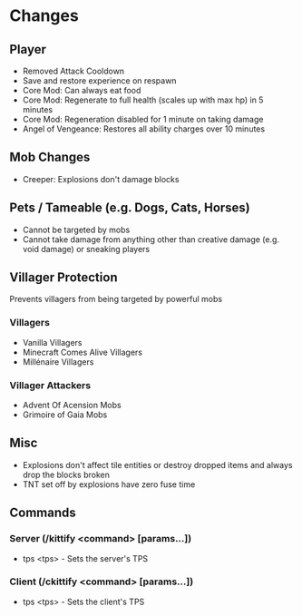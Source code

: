 # Changes

## Player

- Removed Attack Cooldown
- Save and restore experience on respawn
- Core Mod: Can always eat food
- Core Mod: Regenerate to full health (scales up with max hp) in 5 minutes
- Core Mod: Regeneration disabled for 1 minute on taking damage
- Angel of Vengeance: Restores all ability charges over 10 minutes

## Mob Changes

- Creeper: Explosions don't damage blocks

## Pets / Tameable (e.g. Dogs, Cats, Horses)

- Cannot be targeted by mobs
- Cannot take damage from anything other than creative damage (e.g. void damage) or sneaking players

## Villager Protection

Prevents villagers from being targeted by powerful mobs

### Villagers

- Vanilla Villagers
- Minecraft Comes Alive Villagers
- Millénaire Villagers

### Villager Attackers

- Advent Of Acension Mobs
- Grimoire of Gaia Mobs

## Misc

- Explosions don't affect tile entities or destroy dropped items and always drop the blocks broken
- TNT set off by explosions have zero fuse time

## Commands

### Server (/kittify \<command> [params...])

- tps \<tps> - Sets the server's TPS

### Client (/ckittify \<command> [params...])

- tps \<tps> - Sets the client's TPS
